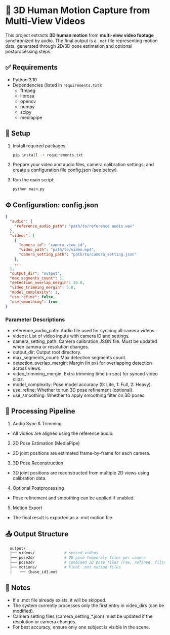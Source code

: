 # 🎥 3D Human Motion Capture from Multi-View Videos

This project extracts **3D human motion** from **multi-view video footage** synchronized by audio. The final output is a `.mot` file representing motion data, generated through 2D/3D pose estimation and optional postprocessing steps.  

## ✅ Requirements

- Python 3.10 
- Dependencies (listed in `requirements.txt`):
  - ffmpeg
  - librosa
  - opencv
  - numpy
  - scipy
  - mediapipe

## 🔧 Setup

1. Install required packages:
   ```bash
   pip install -r requirements.txt
   ```  

2. Prepare your video and audio files, camera calibration settings, and create a configuration file config.json (see below).

3. Run the main script:
   ```bash
   python main.py
   ```  

## ⚙️ Configuration: config.json
   ```json
   {
     "audio": {
       "reference_audio_path": "path/to/reference audio.wav"
     },
     "videos": [
       {
         "camera_id": "camera_view_id",
         "video_path": "path/to/video.mp4",
         "camera_setting_path": "path/to/camera_setting.json"
       }, 
       ...
     ],
     "output_dir": "output",
     "max_segments_count": 1,
     "detection_overlap_mergin": 30.0,
     "video_trimming_mergin": 5.0,
     "model_complexity": 1,
     "use_refine": false,
     "use_smoothing": true
   }
   ```

### Parameter Descriptions
  - reference_audio_path: Audio file used for syncing all camera videos.
  - videos: List of video inputs with camera ID and settings.
  - camera_setting_path: Camera calibration JSON file. Must be updated when camera or resolution changes.
  - output_dir: Output root directory.
  - max_segments_count: Max detection segments count.
  - detection_overlap_mergin: Margin (in px) for overlapping detection across views.
  - video_trimming_mergin: Extra trimming time (in sec) for synced video clips.
  - model_complexity: Pose model accuracy (0: Lite, 1: Full, 2: Heavy).
  - use_refine: Whether to run 3D pose refinement (optional).
  - use_smoothing: Whether to apply smoothing filter on 3D poses.
  

## 📌 Processing Pipeline
1. Audio Sync & Trimming
  - All videos are aligned using the reference audio.

2. 2D Pose Estimation (MediaPipe)
  - 2D joint positions are estimated frame-by-frame for each camera.

3. 3D Pose Reconstruction
  - 3D joint positions are reconstructed from multiple 2D views using calibration data.

4. Optional Postprocessing
  - Pose refinement and smoothing can be applied if enabled.

5. Motion Export
  - The final result is exported as a .mot motion file.

## 📤 Output Structure
  ```bash
    output/
    ├── videos/             # synced videos 
    ├── pose2d/             # 2D pose temporaly files per camera
    ├── pose3d/             # Combined 3D pose files (raw, refined, filtered)
    ├── motions/            # Final .mot motion files
    │   └── {base_id}.mot

  ```

## 🔎 Notes
- If a .mot file already exists, it will be skipped.
- The system currently processes only the first entry in video_dirs (can be modified).
- Camera setting files (camera_setting_*.json) must be updated if the resolution or camera changes.
- For best accuracy, ensure only one subject is visible in the scene.

